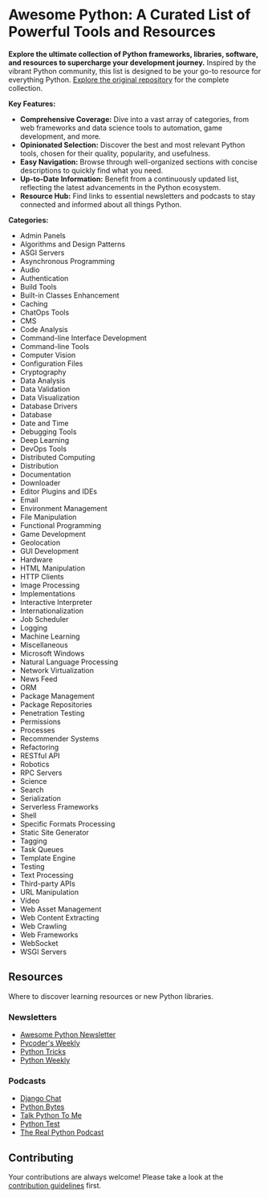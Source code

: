 # Awesome Python: A Curated List of Powerful Tools and Resources

**Explore the ultimate collection of Python frameworks, libraries, software, and resources to supercharge your development journey.** Inspired by the vibrant Python community, this list is designed to be your go-to resource for everything Python.  [Explore the original repository](https://github.com/vinta/awesome-python) for the complete collection.

**Key Features:**

*   **Comprehensive Coverage:** Dive into a vast array of categories, from web frameworks and data science tools to automation, game development, and more.
*   **Opinionated Selection:** Discover the best and most relevant Python tools, chosen for their quality, popularity, and usefulness.
*   **Easy Navigation:** Browse through well-organized sections with concise descriptions to quickly find what you need.
*   **Up-to-Date Information:** Benefit from a continuously updated list, reflecting the latest advancements in the Python ecosystem.
*   **Resource Hub:**  Find links to essential newsletters and podcasts to stay connected and informed about all things Python.

**Categories:**

*   Admin Panels
*   Algorithms and Design Patterns
*   ASGI Servers
*   Asynchronous Programming
*   Audio
*   Authentication
*   Build Tools
*   Built-in Classes Enhancement
*   Caching
*   ChatOps Tools
*   CMS
*   Code Analysis
*   Command-line Interface Development
*   Command-line Tools
*   Computer Vision
*   Configuration Files
*   Cryptography
*   Data Analysis
*   Data Validation
*   Data Visualization
*   Database Drivers
*   Database
*   Date and Time
*   Debugging Tools
*   Deep Learning
*   DevOps Tools
*   Distributed Computing
*   Distribution
*   Documentation
*   Downloader
*   Editor Plugins and IDEs
*   Email
*   Environment Management
*   File Manipulation
*   Functional Programming
*   Game Development
*   Geolocation
*   GUI Development
*   Hardware
*   HTML Manipulation
*   HTTP Clients
*   Image Processing
*   Implementations
*   Interactive Interpreter
*   Internationalization
*   Job Scheduler
*   Logging
*   Machine Learning
*   Miscellaneous
*   Microsoft Windows
*   Natural Language Processing
*   Network Virtualization
*   News Feed
*   ORM
*   Package Management
*   Package Repositories
*   Penetration Testing
*   Permissions
*   Processes
*   Recommender Systems
*   Refactoring
*   RESTful API
*   Robotics
*   RPC Servers
*   Science
*   Search
*   Serialization
*   Serverless Frameworks
*   Shell
*   Specific Formats Processing
*   Static Site Generator
*   Tagging
*   Task Queues
*   Template Engine
*   Testing
*   Text Processing
*   Third-party APIs
*   URL Manipulation
*   Video
*   Web Asset Management
*   Web Content Extracting
*   Web Crawling
*   Web Frameworks
*   WebSocket
*   WSGI Servers

## Resources

Where to discover learning resources or new Python libraries.

### Newsletters

*   [Awesome Python Newsletter](http://python.libhunt.com/newsletter)
*   [Pycoder's Weekly](https://pycoders.com/)
*   [Python Tricks](https://realpython.com/python-tricks/)
*   [Python Weekly](https://www.pythonweekly.com/)

### Podcasts

*   [Django Chat](https://djangochat.com/)
*   [Python Bytes](https://pythonbytes.fm)
*   [Talk Python To Me](https://talkpython.fm/)
*   [Python Test](https://podcast.pythontest.com/)
*   [The Real Python Podcast](https://realpython.com/podcasts/rpp/)

## Contributing

Your contributions are always welcome! Please take a look at the [contribution guidelines](https://github.com/vinta/awesome-python/blob/master/CONTRIBUTING.md) first.